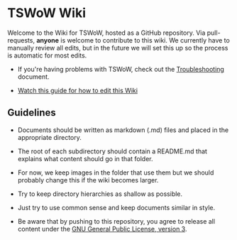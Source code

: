 # TSWoW Wiki

Welcome to the Wiki for TSWoW, hosted as a GitHub repository. Via pull-requests, **anyone** is welcome to contribute to this wiki. We currently have to manually review all edits, but in the future we will set this up so the process is automatic for most edits.

- If you're having problems with TSWoW, check out the [Troubleshooting](Documentation/TSWoW/Troubleshooting.md) document.

- [Watch this guide for how to edit this Wiki](https://youtu.be/sp18c6DL7Ro)

## Guidelines

- Documents should be written as markdown (.md) files and placed in the appropriate directory.

- The root of each subdirectory should contain a README.md that explains what content should go in that folder.

- For now, we keep images in the folder that use them but we should probably change this if the wiki becomes larger.

- Try to keep directory hierarchies as shallow as possible.

- Just try to use common sense and keep documents similar in style.

- Be aware that by pushing to this repository, you agree to release  all content under the [GNU General Public License, version 3](LICENSE).
